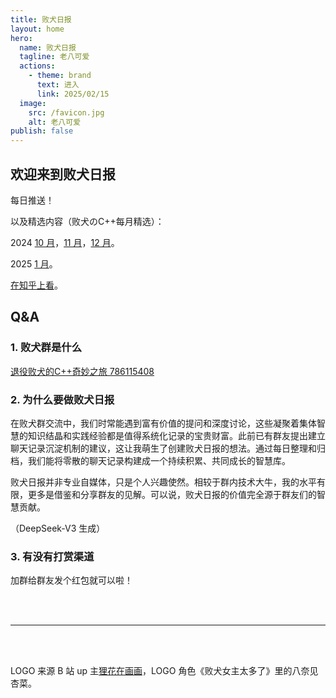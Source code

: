 ```yaml
---
title: 败犬日报
layout: home
hero:
  name: 败犬日报
  tagline: 老八可爱
  actions:
    - theme: brand
      text: 进入
      link: 2025/02/15
  image:
    src: /favicon.jpg
    alt: 老八可爱
publish: false
---
```


## 欢迎来到败犬日报

每日推送！

以及精选内容（败犬のC++每月精选）：

2024 [10 月](2024/10/)，[11 月](2024/11/)，[12 月](2024/12/)。

2025 [1 月](2025/01/)。

[在知乎上看](https://zhuanlan.zhihu.com/column/c_1846629212653506560)。

## Q&A

### 1. 败犬群是什么

[退役败犬的C++奇妙之旅 786115408](https://qm.qq.com/q/NCJmtSyaoq)

### 2. 为什么要做败犬日报

在败犬群交流中，我们时常能遇到富有价值的提问和深度讨论，这些凝聚着集体智慧的知识结晶和实践经验都是值得系统化记录的宝贵财富。此前已有群友提出建立聊天记录沉淀机制的建议，这让我萌生了创建败犬日报的想法。通过每日整理和归档，我们能将零散的聊天记录构建成一个持续积累、共同成长的智慧库。

败犬日报并非专业自媒体，只是个人兴趣使然。相较于群内技术大牛，我的水平有限，更多是借鉴和分享群友的见解。可以说，败犬日报的价值完全源于群友们的智慧贡献。

（DeepSeek-V3 生成）

### 3. 有没有打赏渠道

加群给群友发个红包就可以啦！

<br/>

<br/>

***

<br/>

<br/>

LOGO 来源 B 站 up 主[狸花在画画](https://space.bilibili.com/244937198)，LOGO 角色《败犬女主太多了》里的八奈见杏菜。

